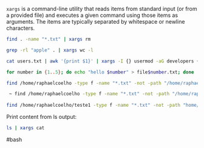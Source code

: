 
`xargs` is a command-line utility that reads items from standard input (or from a provided file) and executes a given command using those items as arguments. The items are typically separated by whitespace or newline characters.

```bash
find . -name "*.txt" | xargs rm

grep -rl "apple" . | xargs wc -l

cat users.txt | awk '{print $1}' | xargs -I {} usermod -aG developers {}
```

```bash
for number in {1..5}; do echo "hello $number" > file$number.txt; done

find /home/raphaelcoelho -type f -name "*.txt" -not -path "/home/raphaelcoelho/.*/*"

 ~ find /home/raphaelcoelho -type f -name "*.txt" -not -path "/home/raphaelcoelho/.*/*" | xargs cat | sort
 
find /home/raphaelcoelho/teste1 -type f -name "*.txt" -not -path "home/raphaelcoelho/.*" | xargs cat | awk "/1/ {print}"
```

Print content from ls output:

```bash
ls | xargs cat
```

#bash 